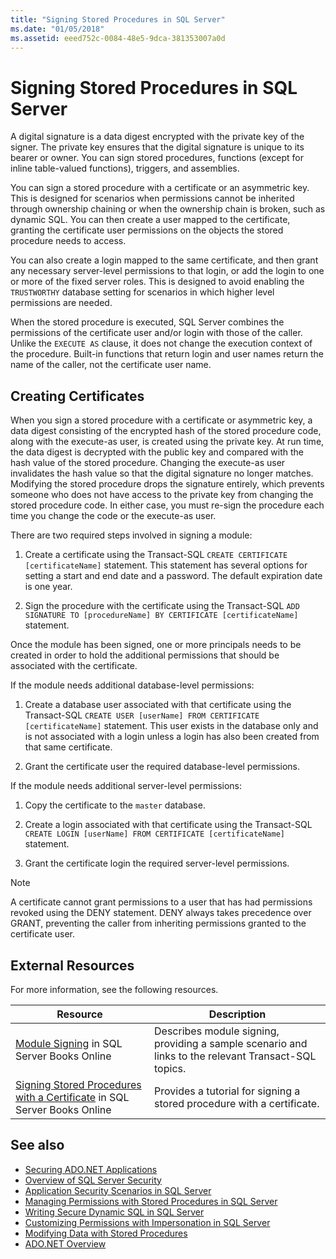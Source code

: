 ```yaml
---
title: "Signing Stored Procedures in SQL Server"
ms.date: "01/05/2018"
ms.assetid: eeed752c-0084-48e5-9dca-381353007a0d
---
```

# Signing Stored Procedures in SQL Server

A digital signature is a data digest encrypted with the private key of the signer. The private key ensures that the digital signature is unique to its bearer or owner. You can sign stored procedures, functions (except for inline table-valued functions), triggers, and assemblies.

You can sign a stored procedure with a certificate or an asymmetric key. This is designed for scenarios when permissions cannot be inherited through ownership chaining or when the ownership chain is broken, such as dynamic SQL. You can then create a user mapped to the certificate, granting the certificate user permissions on the objects the stored procedure needs to access.

You can also create a login mapped to the same certificate, and then grant any necessary server-level permissions to that login, or add the login to one or more of the fixed server roles. This is designed to avoid enabling the `TRUSTWORTHY` database setting for scenarios in which higher level permissions are needed.

When the stored procedure is executed, SQL Server combines the permissions of the certificate user and/or login with those of the caller. Unlike the `EXECUTE AS` clause, it does not change the execution context of the procedure. Built-in functions that return login and user names return the name of the caller, not the certificate user name.

## Creating Certificates

When you sign a stored procedure with a certificate or asymmetric key, a data digest consisting of the encrypted hash of the stored procedure code, along with the execute-as user, is created using the private key. At run time, the data digest is decrypted with the public key and compared with the hash value of the stored procedure. Changing the execute-as user invalidates the hash value so that the digital signature no longer matches. Modifying the stored procedure drops the signature entirely, which prevents someone who does not have access to the private key from changing the stored procedure code. In either case, you must re-sign the procedure each time you change the code or the execute-as user.

There are two required steps involved in signing a module:

1. Create a certificate using the Transact-SQL `CREATE CERTIFICATE [certificateName]` statement. This statement has several options for setting a start and end date and a password. The default expiration date is one year.

1. Sign the procedure with the certificate using the Transact-SQL `ADD SIGNATURE TO [procedureName] BY CERTIFICATE [certificateName]` statement.

Once the module has been signed, one or more principals needs to be created in order to hold the additional permissions that should be associated with the certificate.

If the module needs additional database-level permissions:

1. Create a database user associated with that certificate using the Transact-SQL `CREATE USER [userName] FROM CERTIFICATE [certificateName]` statement. This user exists in the database only and is not associated with a login unless a login has also been created from that same certificate.

1. Grant the certificate user the required database-level permissions.

If the module needs additional server-level permissions:

1. Copy the certificate to the `master` database.

1. Create a login associated with that certificate using the Transact-SQL `CREATE LOGIN [userName] FROM CERTIFICATE [certificateName]` statement.

1. Grant the certificate login the required server-level permissions.

> [!NOTE]
> A certificate cannot grant permissions to a user that has had permissions revoked using the DENY statement. DENY always takes precedence over GRANT, preventing the caller from inheriting permissions granted to the certificate user.

## External Resources

For more information, see the following resources.

|Resource|Description|
|--------------|-----------------|
|[Module Signing](https://go.microsoft.com/fwlink/?LinkId=98590) in SQL Server Books Online|Describes module signing, providing a sample scenario and links to the relevant Transact-SQL topics.|
|[Signing Stored Procedures with a Certificate](/sql/relational-databases/tutorial-signing-stored-procedures-with-a-certificate) in SQL Server Books Online|Provides a tutorial for signing a stored procedure with a certificate.|

## See also

- [Securing ADO.NET Applications](../securing-ado-net-applications.md)
- [Overview of SQL Server Security](overview-of-sql-server-security.md)
- [Application Security Scenarios in SQL Server](application-security-scenarios-in-sql-server.md)
- [Managing Permissions with Stored Procedures in SQL Server](managing-permissions-with-stored-procedures-in-sql-server.md)
- [Writing Secure Dynamic SQL in SQL Server](writing-secure-dynamic-sql-in-sql-server.md)
- [Customizing Permissions with Impersonation in SQL Server](customizing-permissions-with-impersonation-in-sql-server.md)
- [Modifying Data with Stored Procedures](../modifying-data-with-stored-procedures.md)
- [ADO.NET Overview](../ado-net-overview.md)
